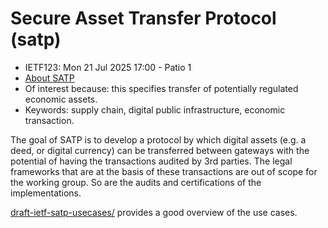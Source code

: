 # Secure Asset Transfer Protocol (satp) 
* <IETFschedule>IETF123: Mon 21 Jul 2025 17:00 - Patio 1</IETFschedule>
* [About SATP](https://datatracker.ietf.org/group/satp/about/)
* Of interest because: this specifies transfer of potentially regulated economic assets.
* Keywords: supply chain, digital public infrastructure, economic transaction.

The goal of SATP is to develop a protocol by which digital assets (e.g. a deed, or digital currency) can be transferred between gateways with the potential of having the transactions audited by 3rd parties. The legal frameworks that are at the basis of these transactions are out of scope for the working group. So are the audits and certifications of the implementations. 



[draft-ietf-satp-usecases/](https://datatracker.ietf.org/doc/draft-ietf-satp-usecases/) provides a good overview of the use cases. 